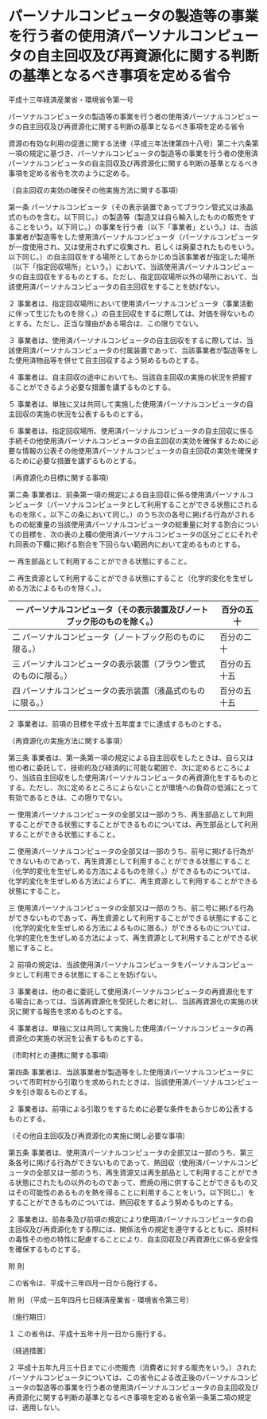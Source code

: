 # パーソナルコンピュータの製造等の事業を行う者の使用済パーソナルコンピュータの自主回収及び再資源化に関する判断の基準となるべき事項を定める省令

平成十三年経済産業省・環境省令第一号

パーソナルコンピュータの製造等の事業を行う者の使用済パーソナルコンピュータの自主回収及び再資源化に関する判断の基準となるべき事項を定める省令

資源の有効な利用の促進に関する法律（平成三年法律第四十八号）第二十六条第一項の規定に基づき、パーソナルコンピュータの製造等の事業を行う者の使用済パーソナルコンピュータの自主回収及び再資源化に関する判断の基準となるべき事項を定める省令を次のように定める。

（自主回収の実効の確保その他実施方法に関する事項）

第一条 パーソナルコンピュータ（その表示装置であってブラウン管式又は液晶式のものを含む。以下同じ。）の製造等（製造又は自ら輸入したものの販売をすることをいう。以下同じ。）の事業を行う者（以下「事業者」という。）は、当該事業者が製造等をした使用済パーソナルコンピュータ（パーソナルコンピュータが一度使用され、又は使用されずに収集され、若しくは廃棄されたものをいう。以下同じ。）の自主回収をする場所としてあらかじめ当該事業者が指定した場所（以下「指定回収場所」という。）において、当該使用済パーソナルコンピュータの自主回収をするものとする。ただし、指定回収場所以外の場所において、当該使用済パーソナルコンピュータの自主回収をすることを妨げない。

２ 事業者は、指定回収場所において使用済パーソナルコンピュータ（事業活動に伴って生じたものを除く。）の自主回収をするに際しては、対価を得ないものとする。ただし、正当な理由がある場合は、この限りでない。

３ 事業者は、使用済パーソナルコンピュータの自主回収をするに際しては、当該使用済パーソナルコンピュータの付属装置であって、当該事業者が製造等をした使用済物品等を併せて自主回収するよう努めるものとする。

４ 事業者は、自主回収の途中においても、当該自主回収の実施の状況を把握することができるよう必要な措置を講ずるものとする。

５ 事業者は、単独に又は共同して実施した使用済パーソナルコンピュータの自主回収の実施の状況を公表するものとする。

６ 事業者は、指定回収場所、使用済パーソナルコンピュータの自主回収に係る手続その他使用済パーソナルコンピュータの自主回収の実効を確保するために必要な情報の公表その他使用済パーソナルコンピュータの自主回収の実効を確保するために必要な措置を講ずるものとする。

（再資源化の目標に関する事項）

第二条 事業者は、前条第一項の規定による自主回収に係る使用済パーソナルコンピュータ（パーソナルコンピュータとして利用することができる状態にされるものを除く。以下この条において同じ。）のうち次の各号に掲げる行為がされるものの総重量の当該使用済パーソナルコンピュータの総重量に対する割合についての目標を、次の表の上欄の使用済パーソナルコンピュータの区分ごとにそれぞれ同表の下欄に掲げる割合を下回らない範囲内において定めるものとする。

一 再生部品として利用することができる状態にすること。

二 再生資源として利用することができる状態にすること（化学的変化を生ぜしめる方法によるものを除く。）。

一 パーソナルコンピュータ（その表示装置及びノートブック形のものを除く。） | 百分の五十  
---|---  
二 パーソナルコンピュータ（ノートブック形のものに限る。） | 百分の二十  
三 パーソナルコンピュータの表示装置（ブラウン管式のものに限る。） | 百分の五十五  
四 パーソナルコンピュータの表示装置（液晶式のものに限る。） | 百分の五十五  
  
２ 事業者は、前項の目標を平成十五年度までに達成するものとする。

（再資源化の実施方法に関する事項）

第三条 事業者は、第一条第一項の規定による自主回収をしたときは、自ら又は他の者に委託して、技術的及び経済的に可能な範囲で、次に定めるところにより、当該自主回収をした使用済パーソナルコンピュータの再資源化をするものとする。ただし、次に定めるところによらないことが環境への負荷の低減にとって有効であるときは、この限りでない。

一 使用済パーソナルコンピュータの全部又は一部のうち、再生部品として利用することができる状態にすることができるものについては、再生部品として利用することができる状態にすること。

二 使用済パーソナルコンピュータの全部又は一部のうち、前号に掲げる行為ができないものであって、再生資源として利用することができる状態にすること（化学的変化を生ぜしめる方法によるものを除く。）ができるものについては、化学的変化を生ぜしめる方法によらずに、再生資源として利用することができる状態にすること。

三 使用済パーソナルコンピュータの全部又は一部のうち、前二号に掲げる行為ができないものであって、再生資源として利用することができる状態にすること（化学的変化を生ぜしめる方法によるものに限る。）ができるものについては、化学的変化を生ぜしめる方法によって、再生資源として利用することができる状態にすること。

２ 前項の規定は、当該使用済パーソナルコンピュータをパーソナルコンピュータとして利用できる状態にすることを妨げない。

３ 事業者は、他の者に委託して使用済パーソナルコンピュータの再資源化をする場合にあっては、当該再資源化を受託した者に対し、当該再資源化の実施の状況に関する報告を求めるものとする。

４ 事業者は、単独に又は共同して実施した使用済パーソナルコンピュータの再資源化の実施の状況を公表するものとする。

（市町村との連携に関する事項）

第四条 事業者は、当該事業者が製造等をした使用済パーソナルコンピュータについて市町村から引取りを求められたときは、当該使用済パーソナルコンピュータを引き取るものとする。

２ 事業者は、前項による引取りをするために必要な条件をあらかじめ公表するものとする。

（その他自主回収及び再資源化の実施に関し必要な事項）

第五条 事業者は、使用済パーソナルコンピュータの全部又は一部のうち、第三条各号に掲げる行為ができないものであって、熱回収（使用済パーソナルコンピュータの全部又は一部のうち、再生資源又は再生部品として利用することができる状態にされたもの以外のものであって、燃焼の用に供することができるもの又はその可能性のあるものを熱を得ることに利用することをいう。以下同じ。）をすることができるものについては、熱回収をするよう努めるものとする。

２ 事業者は、前各条及び前項の規定により使用済パーソナルコンピュータの自主回収及び再資源化をする際には、関係法令の規定を遵守するとともに、原材料の毒性その他の特性に配慮することにより、自主回収及び再資源化に係る安全性を確保するものとする。

附 則

この省令は、平成十三年四月一日から施行する。

附 則 （平成一五年四月七日経済産業省・環境省令第三号）

（施行期日）

１ この省令は、平成十五年十月一日から施行する。

（経過措置）

２ 平成十五年九月三十日までに小売販売（消費者に対する販売をいう。）されたパーソナルコンピュータについては、この省令による改正後のパーソナルコンピュータの製造等の事業を行う者の使用済パーソナルコンピュータの自主回収及び再資源化に関する判断の基準となるべき事項を定める省令第一条第二項の規定は、適用しない。
